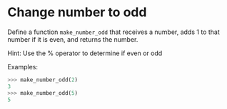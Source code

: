 # Change number to odd

Define a function `make_number_odd` that receives a number, adds 1 to that 
number if it is even, and returns the number. 

Hint: Use the % operator to determine if even or odd

Examples:

```python
>>> make_number_odd(2)
3
>>> make_number_odd(5)
5
```
